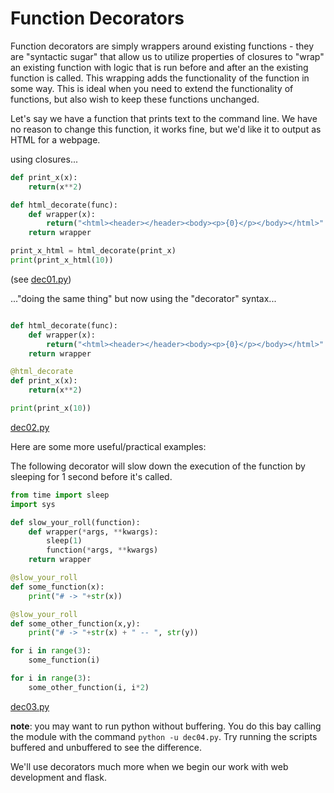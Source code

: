 # Function Decorators

Function decorators are simply wrappers around existing functions - they are "syntactic sugar" that allow us to utilize properties of closures to "wrap" an existing function with logic that is run before and after an the existing function is called. This wrapping adds the functionality of the function in some way. This is ideal when you need to extend the functionality of functions, but also wish to keep these functions unchanged.

Let's say we have a function that prints text to the command line. We have no reason to change this function, it works fine, but we'd like it to output as HTML for a webpage.

using closures...

```python
def print_x(x):
    return(x**2)

def html_decorate(func):
    def wrapper(x):
        return("<html><header></header><body><p>{0}</p></body></html>".format(func(x)))
    return wrapper

print_x_html = html_decorate(print_x)
print(print_x_html(10))
```
(see [dec01.py](dec01.py))


..."doing the same thing" but now using the "decorator" syntax...

```python

def html_decorate(func):
    def wrapper(x):
        return("<html><header></header><body><p>{0}</p></body></html>".format(func(x)))
    return wrapper

@html_decorate
def print_x(x):
    return(x**2)

print(print_x(10))
```
[dec02.py](dec02.py)


Here are some more useful/practical examples:

The following decorator will slow down the execution of the function by sleeping for 1 second before it's called.

```python
from time import sleep
import sys

def slow_your_roll(function):
    def wrapper(*args, **kwargs):
        sleep(1)
        function(*args, **kwargs)
    return wrapper

@slow_your_roll
def some_function(x):
    print("# -> "+str(x))

@slow_your_roll
def some_other_function(x,y):
    print("# -> "+str(x) + " -- ", str(y))

for i in range(3):
    some_function(i)

for i in range(3):
    some_other_function(i, i*2)

```
[dec03.py](dec03.py)

__note__: you may want to run python without buffering. You do this bay calling the module with the command `python -u dec04.py`. Try running the scripts buffered and unbuffered to see the difference.

We'll use decorators much more when we begin our work with web development and flask.
